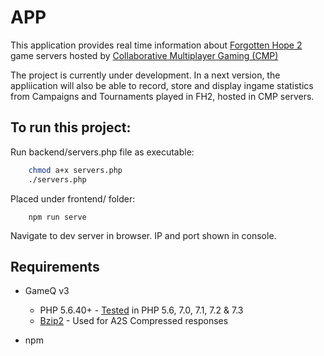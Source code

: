# APP

This application provides real time information about 
[Forgotten Hope 2](http://forgottenhope.warumdarum.de/) game servers hosted by 
[Collaborative Multiplayer Gaming (CMP)](https://cmp-gaming.com/)

The project is currently under development. In a next version, the appliication will also be able
to record, store and display ingame statistics from Campaigns and Tournaments played in FH2, hosted in CMP servers.

## To run this project:

Run backend/servers.php file as executable:

```bash
    chmod a+x servers.php
    ./servers.php
```

Placed under frontend/ folder: 

```
    npm run serve
```

Navigate to dev server in browser. IP and port shown in console.

## Requirements

* GameQ v3
    * PHP 5.6.40+ - [Tested](https://travis-ci.org/Austinb/GameQ) in PHP 5.6, 7.0, 7.1, 7.2 & 7.3
    * [Bzip2](http://www.php.net/manual/en/book.bzip2.php) - Used for A2S Compressed responses

* npm

<!-- ## Project Structure

    <image>

## Backend

Data from game servers is retrieved by using [GameQ](https://github.com/Austinb/GameQ) library, and sent using a websocket. 

#### GameQ

See GameQ's readme in backend/GameQ or at project's Github site above.

#### PHP JSON API


```php
    some php code
```


## Frontend

```php
require_once('/path/to/src/GameQ/Autoloader.php');
```

## Backend and Frontend communication

Communication between backend and frontend is stablished using webscokets. A Websocket is TCP communication protocol, 
providing full-duplex communication, unlike HTTP.

In overall terms, a websocket is a persistent communicaction link through internet between the services provider (server) and 
the services consumers (users - web browsers). The persistent connection allows us to create a real-time and asynchronous architecture,
so the clients can see changes in the data as soon as they receive the new data, without page reloads.
Also, as it is full-duplex, clients interacctions are sent through the socket as well, so the servers can handle and react to users's actions.

#### WebSocket

Websocket server has been implemented using PHP and [PHP-Websockets](https://github.com/ghedipunk/PHP-Websockets) project, but
it could have been made without any 3rd party software, or in any other server-side programming language.

At client side, a socket is created using Javascript. This socket attempts to connect to the socket we have opened at the server, and as soon
as the connection is stablished, the client starts to receive data from the socket. Data is received and is the time of the VueJS app to act. -->